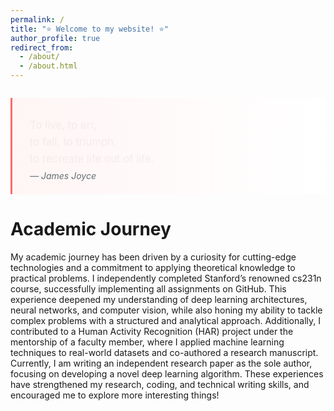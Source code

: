 ```yaml
---
permalink: /
title: "⭐ Welcome to my website! ⭐"
author_profile: true
redirect_from: 
  - /about/
  - /about.html
---
```



<!-- <div style="text-align: center; font-family: 'Cormorant Garamond', serif; font-size: 1.4em; line-height: 1.8; margin: 2em 0; color: #3d3d3d;">

<span style="font-size: 2.5em; line-height: 0; color: #b87333;">“</span>  
To live,  
to err,  
to fall,  
to triumph,  
to recreate life out of life.  
<span style="font-size: 2.5em; line-height: 0; color: #b87333;">”</span>  

<small style="display: block; margin-top: 1em; letter-spacing: 0.1em; color: #7a7a7a;">  
― James Joyce  
</small>  

</div> -->

<blockquote style="border-left: 3px solid #ff6b6b; padding: 1.5em 2em; margin: 2em 0; background: linear-gradient(90deg, #fff5f5 0%, #ffffff 100%); font-family: 'Inter', sans-serif; position: relative;">

<p style="font-size: 1.2em; line-height: 1.6; color: #2d3436; margin: 0; 
   background: linear-gradient(90deg, #2d3436 50%, transparent 100%);
   -webkit-background-clip: text;
   -webkit-text-fill-color: transparent;
   animation: fadeIn 1.5s ease-out;">
To live, to err, <br> 
to fall, to triumph, <br> 
to recreate life out of life.
</p>

<footer style="margin-top: 1em; font-style: italic; color: #636e72;">
— James Joyce
</footer>

<style>
@keyframes fadeIn {
  from { opacity: 0; transform: translateY(10px); }
  to { opacity: 1; transform: translateY(0); }
}
</style>

</blockquote>

Academic Journey
======
My academic journey has been driven by a curiosity for cutting-edge technologies and a commitment to
applying theoretical knowledge to practical problems. I independently completed Stanford’s renowned
cs231n course, successfully implementing all assignments on GitHub. This experience deepened my
understanding of deep learning architectures, neural networks, and computer vision, while also honing
my ability to tackle complex problems with a structured and analytical approach. Additionally, I
contributed to a Human Activity Recognition (HAR) project under the mentorship of a faculty member, where I applied machine learning techniques to real-world datasets and co-authored a research
manuscript. Currently, I am writing an independent research paper as the sole author, focusing on
developing a novel deep learning algorithm. These experiences have strengthened my research, coding, and technical writing skills, and encouraged me to explore more interesting things! 

<!-- Getting started
======
1. Register a GitHub account if you don't have one and confirm your e-mail (required!)
1. Fork [this template](https://github.com/academicpages/academicpages.github.io) by clicking the "Use this template" button in the top right. 
1. Go to the repository's settings (rightmost item in the tabs that start with "Code", should be below "Unwatch"). Rename the repository "[your GitHub username].github.io", which will also be your website's URL.
1. Set site-wide configuration and create content & metadata (see below -- also see [this set of diffs](http://archive.is/3TPas) showing what files were changed to set up [an example site](https://getorg-testacct.github.io) for a user with the username "getorg-testacct")
1. Upload any files (like PDFs, .zip files, etc.) to the files/ directory. They will appear at https://[your GitHub username].github.io/files/example.pdf.  
1. Check status by going to the repository settings, in the "GitHub pages" section

Create content & metadata
------
For site content, there is one markdown file for each type of content, which are stored in directories like _publications, _talks, _posts, _teaching, or _pages. For example, each talk is a markdown file in the [_talks directory](https://github.com/academicpages/academicpages.github.io/tree/master/_talks). At the top of each markdown file is structured data in YAML about the talk, which the theme will parse to do lots of cool stuff. The same structured data about a talk is used to generate the list of talks on the [Talks page](https://academicpages.github.io/talks), each [individual page](https://academicpages.github.io/talks/2012-03-01-talk-1) for specific talks, the talks section for the [CV page](https://academicpages.github.io/cv), and the [map of places you've given a talk](https://academicpages.github.io/talkmap.html) (if you run this [python file](https://github.com/academicpages/academicpages.github.io/blob/master/talkmap.py) or [Jupyter notebook](https://github.com/academicpages/academicpages.github.io/blob/master/talkmap.ipynb), which creates the HTML for the map based on the contents of the _talks directory).

**Markdown generator**

The repository includes [a set of Jupyter notebooks](https://github.com/academicpages/academicpages.github.io/tree/master/markdown_generator
) that converts a CSV containing structured data about talks or presentations into individual markdown files that will be properly formatted for the Academic Pages template. The sample CSVs in that directory are the ones I used to create my own personal website at stuartgeiger.com. My usual workflow is that I keep a spreadsheet of my publications and talks, then run the code in these notebooks to generate the markdown files, then commit and push them to the GitHub repository. -->
